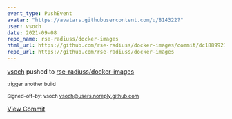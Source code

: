 ```yaml
---
event_type: PushEvent
avatar: "https://avatars.githubusercontent.com/u/814322?"
user: vsoch
date: 2021-09-08
repo_name: rse-radiuss/docker-images
html_url: https://github.com/rse-radiuss/docker-images/commit/dc1889921d20ae5a58b581db6c167952308aad8c
repo_url: https://github.com/rse-radiuss/docker-images
---
```


<a href='https://github.com/vsoch' target='_blank'>vsoch</a> pushed to <a href='https://github.com/rse-radiuss/docker-images' target='_blank'>rse-radiuss/docker-images</a>

<small>trigger another build

Signed-off-by: vsoch <vsoch@users.noreply.github.com></small>

<a href='https://github.com/rse-radiuss/docker-images/commit/dc1889921d20ae5a58b581db6c167952308aad8c' target='_blank'>View Commit</a>